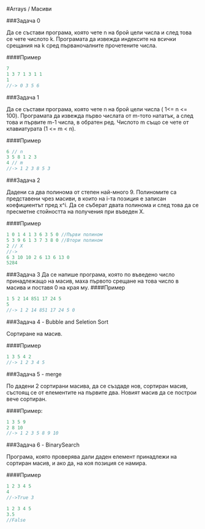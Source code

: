 #Arrays / Масиви


###Задача 0

Да се състави програма, която чете n на брой цели числа и след това се чете числото k. Програмата да извежда индексите на всички срещания на k сред първаночалните прочетените числа.

####Пример

```c++
7
1 3 7 1 3 1 1
1
//-> 0 3 5 6
```


###Задача 1

Да се състави програма, която чете n на брой цели числа ( 1<= n <= 100). Програмата да извежда първо числата от m-тото нататък, а след това и първите m-1 числа, в обратен ред. Числото m също се чете от клавиатурата (1 <= m < n).

####Пример
```c++
6 // n
3 5 8 1 2 3 
4 // m
//-> 1 2 3 8 5 3 
```


###Задача 2

Дадени са два полинома от степен най-много 9. Полиномите са представени чрез масиви, в които на i-та позиция е записан коефициентът пред x^i. Да се съберат двата полинома и след това да се пресметне стойността на получения при въведен X.

####Пример

```c++
1 0 1 4 1 3 6 3 5 0 //Първи полином
5 3 9 6 1 3 7 3 8 0 //Втори полином
2 // X
//-> 
6 3 10 10 2 6 13 6 13 0
5284
```
###Задача 3
Да се напише програма, която по въведено число принадлежащо на масив, маха първото срещане на това число в масива и поставя 0 на края му.
####Пример
```c++
1 5 2 14 851 17 24 5 
5
//-> 1 2 14 851 17 24 5 0
```


###Задача 4 - Bubble and Seletion Sort

Сортиране на масив. 

####Пример
```c++
1 3 5 4 2 
//-> 1 2 3 4 5
```

###Задача 5 - merge

По дадени 2 сортирани масива, да се създаде нов, сортиран масив, състоящ се от елементите на първите два. Новият масив да се построи вече сортиран.

####Пример:
```c++
1 3 5 9
2 8 10
//-> 1 2 3 5 8 9 10
```

###Задача 6 - BinarySearch

Програма, която проверява дали даден елемент принадлежи на сортиран масив, и ако да, на коя позиция се намира.

####Пример
```c++
1 2 3 4 5
4
//->True 3

1 2 3 4 5
3.5
//False

```
